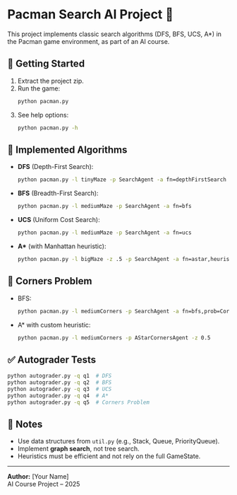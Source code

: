 # Pacman Search AI Project 👾

This project implements classic search algorithms (DFS, BFS, UCS, A*) in the Pacman game environment, as part of an AI course.

## 🚀 Getting Started
1. Extract the project zip.
2. Run the game:
   ```bash
   python pacman.py
   ```
3. See help options:
   ```bash
   python pacman.py -h
   ```

## 🧠 Implemented Algorithms

- **DFS** (Depth-First Search):
  ```bash
  python pacman.py -l tinyMaze -p SearchAgent -a fn=depthFirstSearch
  ```

- **BFS** (Breadth-First Search):
  ```bash
  python pacman.py -l mediumMaze -p SearchAgent -a fn=bfs
  ```

- **UCS** (Uniform Cost Search):
  ```bash
  python pacman.py -l mediumMaze -p SearchAgent -a fn=ucs
  ```

- **A\*** (with Manhattan heuristic):
  ```bash
  python pacman.py -l bigMaze -z .5 -p SearchAgent -a fn=astar,heuristic=manhattanHeuristic
  ```

## 🧩 Corners Problem

- BFS:
  ```bash
  python pacman.py -l mediumCorners -p SearchAgent -a fn=bfs,prob=CornersProblem
  ```

- A\* with custom heuristic:
  ```bash
  python pacman.py -l mediumCorners -p AStarCornersAgent -z 0.5
  ```

## ✅ Autograder Tests
```bash
python autograder.py -q q1  # DFS
python autograder.py -q q2  # BFS
python autograder.py -q q3  # UCS
python autograder.py -q q4  # A*
python autograder.py -q q5  # Corners Problem
```

## 📌 Notes
- Use data structures from `util.py` (e.g., Stack, Queue, PriorityQueue).
- Implement **graph search**, not tree search.
- Heuristics must be efficient and not rely on the full GameState.

---

**Author:** [Your Name]  
AI Course Project – 2025
